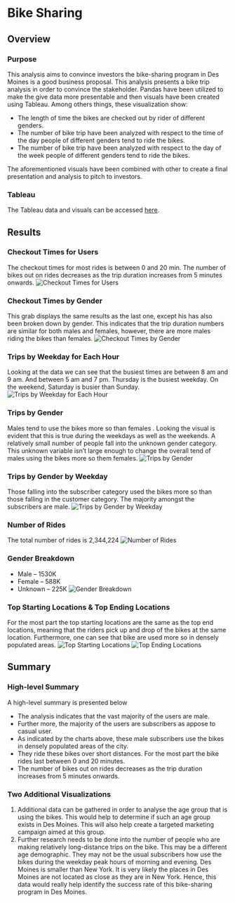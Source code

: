 # Bike Sharing
## Overview
### Purpose
This analysis aims to convince investors the bike-sharing program in Des Moines is a good business proposal. This analysis presents a bike trip analysis in order to convince the stakeholder. Pandas have been utilized to make the give data more presentable and then visuals have been created using Tableau. Among others things, these visualization show:

* The length of time the bikes are checked out by rider of different genders.
* The number of bike trip have been analyzed with respect to the time of the day people of different genders tend to ride the bikes.
* The number of bike trip have been analyzed with respect to the day of the week people of different genders tend to ride the bikes.

The aforementioned visuals have been combined with other to create a final presentation and analysis to pitch to investors. 

### Tableau
The Tableau data and visuals can be accessed [here](https://public.tableau.com/app/profile/a1766/viz/Citibike_Challenge_16278400412780/CitiBikeStory).

## Results
### Checkout Times for Users
The checkout times for most rides is between 0 and 20 min. The number of bikes out on rides decreases as the trip duration increases from 5 minutes onwards. 
![Checkout Times for Users](https://github.com/shayanafzal/bikesharing/blob/a8ec4987eba01a0033c890df7540229d8cc9eee8/Resources/Checkout%20Times%20for%20Users.png)

### Checkout Times by Gender
This grab displays the same results as the last one, except his has also been broken down by gender. This indicates that the trip duration numbers are similar for both males and females, however, there are more males riding the bikes than females. 
![Checkout Times by Gender](https://github.com/shayanafzal/bikesharing/blob/a8ec4987eba01a0033c890df7540229d8cc9eee8/Resources/Checkout%20Times%20by%20Gender.png)


### Trips by Weekday for Each Hour
Looking at the data we can see that the busiest times are between 8 am and 9 am. And between 5 am and 7 pm. Thursday is the busiest weekday. On the weekend, Saturday is busier than Sunday. 
![Trips by Weekday for Each Hour](https://github.com/shayanafzal/bikesharing/blob/a8ec4987eba01a0033c890df7540229d8cc9eee8/Resources/Trips%20by%20Weekday%20for%20Each%20Hour.png)

### Trips by Gender 
Males tend to use the bikes more so than females . Looking the visual is evident that this is true during the weekdays as well as the weekends. A relatively small number of people fall into the unknown gender category. This unknown variable isn’t large enough to change the overall tend of males using the bikes more so them females. 
![Trips by Gender](https://github.com/shayanafzal/bikesharing/blob/a8ec4987eba01a0033c890df7540229d8cc9eee8/Resources/Trips%20by%20Gender%20(Weekday%20per%20Hour).png)

### Trips by Gender by Weekday
Those falling into the subscriber category used the bikes more so than those falling in the customer category. The majority amongst the subscribers are male. 
![Trips by Gender by Weekday](https://github.com/shayanafzal/bikesharing/blob/a8ec4987eba01a0033c890df7540229d8cc9eee8/Resources/Trips%20by%20Gender%20by%20Weekday.png)

### Number of Rides
The total number of rides is 2,344,224
![Number of Rides](https://github.com/shayanafzal/bikesharing/blob/a8ec4987eba01a0033c890df7540229d8cc9eee8/Resources/Number%20of%20Rides.png)

### Gender Breakdown
* Male – 1530K
* Female – 588K
* Unknown – 225K
![Gender Breakdown](https://github.com/shayanafzal/bikesharing/blob/a8ec4987eba01a0033c890df7540229d8cc9eee8/Resources/Gender%20Breakdown.png)

### Top Starting Locations & Top Ending Locations
For the most part the top starting locations are the same as the top end locations, meaning that the riders pick up and drop of the bikes at the same location. Furthermore, one can see that bike are used more so in densely populated areas. 
![Top Starting Locations](https://github.com/shayanafzal/bikesharing/blob/a8ec4987eba01a0033c890df7540229d8cc9eee8/Resources/Top%20Starting%20Locations.png)
![Top Ending Locations](https://github.com/shayanafzal/bikesharing/blob/a8ec4987eba01a0033c890df7540229d8cc9eee8/Resources/Top%20Ending%20Locations.png)

## Summary
### High-level Summary
A high-level summary is presented below
* The analysis indicates that the vast majority of the users are male. 
* Further more, the majority of the users are subscribers as appose to casual user.  
* As indicated by the charts above, these male subscribers use the bikes in densely populated areas of the city. 
* They ride these bikes over short distances. For the most part the bike rides last between 0 and 20 minutes. 
* The number of bikes out on rides decreases as the trip duration increases from 5 minutes onwards. 

### Two Additional Visualizations
1. Additional data can be gathered in order to analyse the age group that is using the bikes. This would help to determine if such an age group exists in Des Moines. This will also help create a targeted marketing campaign aimed at this group.
2. Further research needs to be done into the number of people who are making relatively long-distance trips on the bike. This may be a different age demographic. They may not be the usual subscribers how use the bikes during the weekday peak hours of morning and evening. Des Moines is smaller than New York. It is very likely the places in Des Moines are not located as close as they are in New York. Hence, this data would really help identify the success rate of this bike-sharing program in Des Moines.



